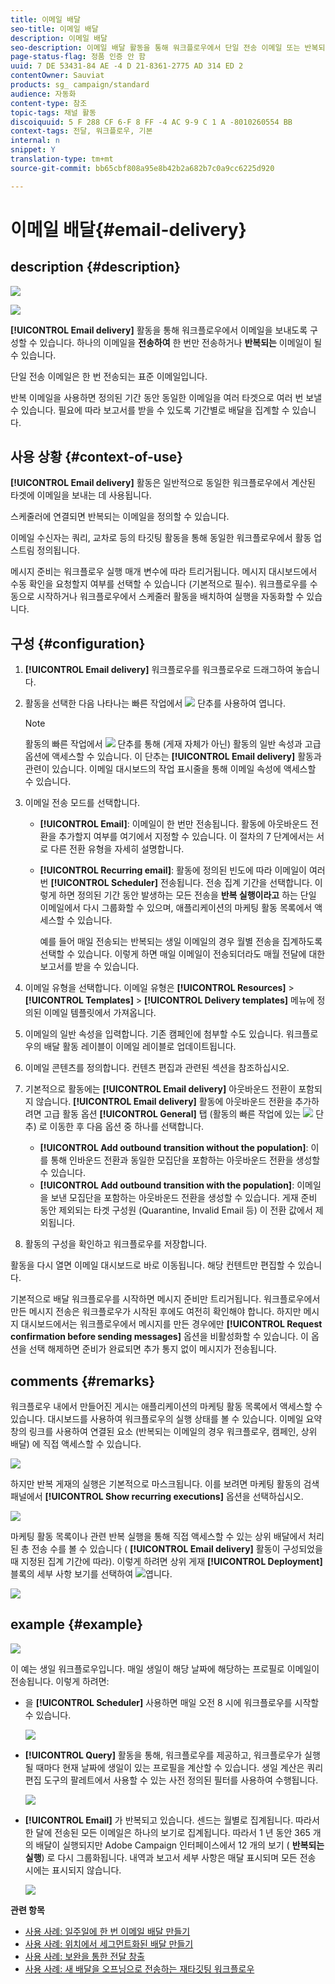 ```yaml
---
title: 이메일 배달
seo-title: 이메일 배달
description: 이메일 배달
seo-description: 이메일 배달 활동을 통해 워크플로우에서 단일 전송 이메일 또는 반복되는 이메일을 보낼 수 있습니다.
page-status-flag: 정품 인증 안 함
uuid: 7 DE 53431-84 AE -4 D 21-8361-2775 AD 314 ED 2
contentOwner: Sauviat
products: sg_ campaign/standard
audience: 자동화
content-type: 참조
topic-tags: 채널 활동
discoiquuid: 5 F 288 CF 6-F 8 FF -4 AC 9-9 C 1 A -8010260554 BB
context-tags: 전달, 워크플로우, 기본
internal: n
snippet: Y
translation-type: tm+mt
source-git-commit: bb65cbf808a95e8b42b2a682b7c0a9cc6225d920

---
```



# 이메일 배달{#email-delivery}

## description {#description}

![](assets/email.png)

![](assets/recurrentemail.png)

**[!UICONTROL Email delivery]** 활동을 통해 워크플로우에서 이메일을 보내도록 구성할 수 있습니다. 하나의 이메일을 **전송하여** 한 번만 전송하거나 **반복되는** 이메일이 될 수 있습니다.

단일 전송 이메일은 한 번 전송되는 표준 이메일입니다.

반복 이메일을 사용하면 정의된 기간 동안 동일한 이메일을 여러 타겟으로 여러 번 보낼 수 있습니다. 필요에 따라 보고서를 받을 수 있도록 기간별로 배달을 집계할 수 있습니다.

## 사용 상황 {#context-of-use}

**[!UICONTROL Email delivery]** 활동은 일반적으로 동일한 워크플로우에서 계산된 타겟에 이메일을 보내는 데 사용됩니다.

스케줄러에 연결되면 반복되는 이메일을 정의할 수 있습니다.

이메일 수신자는 쿼리, 교차로 등의 타깃팅 활동을 통해 동일한 워크플로우에서 활동 업스트림 정의됩니다.

메시지 준비는 워크플로우 실행 매개 변수에 따라 트리거됩니다. 메시지 대시보드에서 수동 확인을 요청할지 여부를 선택할 수 있습니다 (기본적으로 필수). 워크플로우를 수동으로 시작하거나 워크플로우에서 스케줄러 활동을 배치하여 실행을 자동화할 수 있습니다.

## 구성 {#configuration}

1. **[!UICONTROL Email delivery]** 워크플로우를 워크플로우로 드래그하여 놓습니다.
1. 활동을 선택한 다음 나타나는 빠른 작업에서 ![](assets/edit_darkgrey-24px.png) 단추를 사용하여 엽니다.

   >[!NOTE]
   >
   >활동의 빠른 작업에서 ![](assets/dlv_activity_params-24px.png) 단추를 통해 (게재 자체가 아닌) 활동의 일반 속성과 고급 옵션에 액세스할 수 있습니다. 이 단추는 **[!UICONTROL Email delivery]** 활동과 관련이 있습니다. 이메일 대시보드의 작업 표시줄을 통해 이메일 속성에 액세스할 수 있습니다.

1. 이메일 전송 모드를 선택합니다.

   * **[!UICONTROL Email]**: 이메일이 한 번만 전송됩니다. 활동에 아웃바운드 전환을 추가할지 여부를 여기에서 지정할 수 있습니다. 이 절차의 7 단계에서는 서로 다른 전환 유형을 자세히 설명합니다.
   * **[!UICONTROL Recurring email]**: 활동에 정의된 빈도에 따라 이메일이 여러 번 **[!UICONTROL Scheduler]** 전송됩니다. 전송 집계 기간을 선택합니다. 이렇게 하면 정의된 기간 동안 발생하는 모든 전송을 **반복 실행이라고** 하는 단일 이메일에서 다시 그룹화할 수 있으며, 애플리케이션의 마케팅 활동 목록에서 액세스할 수 있습니다.

      예를 들어 매일 전송되는 반복되는 생일 이메일의 경우 월별 전송을 집계하도록 선택할 수 있습니다. 이렇게 하면 매일 이메일이 전송되더라도 매월 전달에 대한 보고서를 받을 수 있습니다.

1. 이메일 유형을 선택합니다. 이메일 유형은 **[!UICONTROL Resources]** &gt; **[!UICONTROL Templates]** &gt; **[!UICONTROL Delivery templates]** 메뉴에 정의된 이메일 템플릿에서 가져옵니다.
1. 이메일의 일반 속성을 입력합니다. 기존 캠페인에 첨부할 수도 있습니다. 워크플로우의 배달 활동 레이블이 이메일 레이블로 업데이트됩니다.
1. 이메일 콘텐츠를 정의합니다. 컨텐츠 편집과 관련된 [](../../designing/using/about-email-content-design.md)섹션을 참조하십시오.
1. 기본적으로 활동에는 **[!UICONTROL Email delivery]** 아웃바운드 전환이 포함되지 않습니다. **[!UICONTROL Email delivery]** 활동에 아웃바운드 전환을 추가하려면 고급 활동 옵션 **[!UICONTROL General]** 탭 (활동의 빠른 작업에 있는 ![](assets/dlv_activity_params-24px.png) 단추) 로 이동한 후 다음 옵션 중 하나를 선택합니다.

   * **[!UICONTROL Add outbound transition without the population]**: 이를 통해 인바운드 전환과 동일한 모집단을 포함하는 아웃바운드 전환을 생성할 수 있습니다.
   * **[!UICONTROL Add outbound transition with the population]**: 이메일을 보낸 모집단을 포함하는 아웃바운드 전환을 생성할 수 있습니다. 게재 준비 동안 제외되는 타겟 구성원 (Quarantine, Invalid Email 등) 이 전환 값에서 제외됩니다.

1. 활동의 구성을 확인하고 워크플로우를 저장합니다.

활동을 다시 열면 이메일 대시보드로 바로 이동됩니다. 해당 컨텐트만 편집할 수 있습니다.

기본적으로 배달 워크플로우를 시작하면 메시지 준비만 트리거됩니다. 워크플로우에서 만든 메시지 전송은 워크플로우가 시작된 후에도 여전히 확인해야 합니다. 하지만 메시지 대시보드에서는 워크플로우에서 메시지를 만든 경우에만 **[!UICONTROL Request confirmation before sending messages]** 옵션을 비활성화할 수 있습니다. 이 옵션을 선택 해제하면 준비가 완료되면 추가 통지 없이 메시지가 전송됩니다.

## comments {#remarks}

워크플로우 내에서 만들어진 게시는 애플리케이션의 마케팅 활동 목록에서 액세스할 수 있습니다. 대시보드를 사용하여 워크플로우의 실행 상태를 볼 수 있습니다. 이메일 요약 창의 링크를 사용하여 연결된 요소 (반복되는 이메일의 경우 워크플로우, 캠페인, 상위 배달) 에 직접 액세스할 수 있습니다.

![](assets/wkf_display_recurrent_executions_2.png)

하지만 반복 게재의 실행은 기본적으로 마스크됩니다. 이를 보려면 마케팅 활동의 검색 패널에서 **[!UICONTROL Show recurring executions]** 옵션을 선택하십시오.

![](assets/wkf_display_recurrent_executions.png)

마케팅 활동 목록이나 관련 반복 실행을 통해 직접 액세스할 수 있는 상위 배달에서 처리된 총 전송 수를 볼 수 있습니다 ( **[!UICONTROL Email delivery]** 활동이 구성되었을 때 지정된 집계 기간에 따라). 이렇게 하려면 상위 게재 **[!UICONTROL Deployment]** 블록의 세부 사항 보기를 선택하여 ![](assets/wkf_dlv_detail_button.png)엽니다.

![](assets/wkf_display_recurrent_executions_3.png)

## example {#example}

![](assets/wkf_delivery_example_1.png)

이 예는 생일 워크플로우입니다. 매일 생일이 해당 날짜에 해당하는 프로필로 이메일이 전송됩니다. 이렇게 하려면:

* 을 **[!UICONTROL Scheduler]** 사용하면 매일 오전 8 시에 워크플로우를 시작할 수 있습니다.

   ![](assets/wkf_delivery_example_2.png)

* **[!UICONTROL Query]** 활동을 통해, 워크플로우를 제공하고, 워크플로우가 실행될 때마다 현재 날짜에 생일이 있는 프로필을 계산할 수 있습니다. 생일 계산은 쿼리 편집 도구의 팔레트에서 사용할 수 있는 사전 정의된 필터를 사용하여 수행됩니다.

   ![](assets/wkf_delivery_example_3.png)

* **[!UICONTROL Email]** 가 반복되고 있습니다. 센드는 월별로 집계됩니다. 따라서 한 달에 전송된 모든 이메일은 하나의 보기로 집계됩니다. 따라서 1 년 동안 365 개의 배달이 실행되지만 Adobe Campaign 인터페이스에서 12 개의 보기 ( **반복되는 실행**) 로 다시 그룹화됩니다. 내역과 보고서 세부 사항은 매달 표시되며 모든 전송 시에는 표시되지 않습니다.

   ![](assets/wkf_delivery_example_4.png)

**관련 항목**

* [사용 사례: 일주일에 한 번 이메일 배달 만들기](../../automating/using/workflow-weekly-offer.md)
* [사용 사례: 위치에서 세그먼트화된 배달 만들기](../../automating/using/workflow-segmentation-location.md)
* [사용 사례: 보완을 통한 전달 창출](../../automating/using/workflow-created-query-with-complement.md)
* [사용 사례: 새 배달을 오프닝으로 전송하는 재타깃팅 워크플로우](../../automating/using/workflow-cross-channel-retargeting.md)